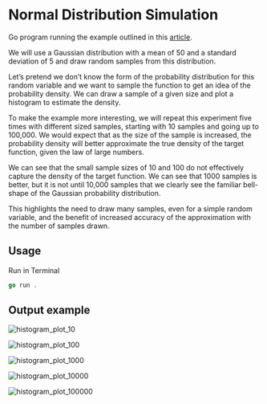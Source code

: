 # Normal Distribution Simulation

Go program running the example outlined in this [article](https://machinelearningmastery.com/monte-carlo-sampling-for-probability/).  

We will use a Gaussian distribution with a mean of 50 and a standard deviation of 5 and draw random samples from this distribution.

Let’s pretend we don’t know the form of the probability distribution for this random variable and we want to sample the function to get an idea of the probability density. We can draw a sample of a given size and plot a histogram to estimate the density.

To make the example more interesting, we will repeat this experiment five times with different sized samples, starting with 10 samples and going up to 100,000. We would expect that as the size of the sample is increased, the probability density will better approximate the true density of the target function, given the law of large numbers.

We can see that the small sample sizes of 10 and 100 do not effectively capture the density of the target function. We can see that 1000 samples is better, but it is not until 10,000 samples that we clearly see the familiar bell-shape of the Gaussian probability distribution.

This highlights the need to draw many samples, even for a simple random variable, and the benefit of increased accuracy of the approximation with the number of samples drawn.

## Usage

Run in Terminal

```go
go run .
```

## Output example

![histogram_plot_10](https://user-images.githubusercontent.com/4069600/172282328-84c85ed3-d2cd-43cb-b14f-d9661834b267.png)

![histogram_plot_100](https://user-images.githubusercontent.com/4069600/172282351-4df338e4-2196-4dbc-aa2f-e10cfc36d364.png)

![histogram_plot_1000](https://user-images.githubusercontent.com/4069600/172282352-32baa123-2187-4bf1-a14f-099e7572776c.png)

![histogram_plot_10000](https://user-images.githubusercontent.com/4069600/172282354-7cf2ba0d-00a2-432d-9254-af1fa4e1b207.png)

![histogram_plot_100000](https://user-images.githubusercontent.com/4069600/172282355-e7baa080-5a18-4081-9323-bc35afe152bd.png)
